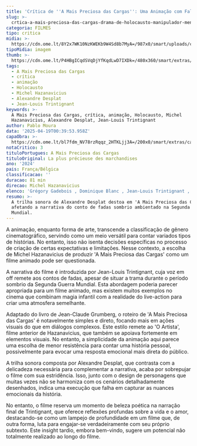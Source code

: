 ```yaml
---
title: 'Crítica de ''A Mais Preciosa das Cargas'': Uma Animação com Falhas Emocionais'
slug: >-
  crtica-a-mais-preciosa-das-cargas-drama-de-holocausto-manipulador-menos-na-poesia
categoria: FILMES
tipo: critica
midia: >-
  https://cdn.ome.lt/8Y2x7WK10NzKWEKb9W4Sd8b7MyA=/987x0/smart/uploads/conteudo/fotos/cargoes_topo.png
tipoMidia: imagem
thumb: >-
  https://cdn.ome.lt/P4HBgICqdSVqDjYfKqdLwD7IXDk=/480x360/smart/extras/conteudos/cargoes_topo.png
tags:
  - A Mais Preciosa das Cargas
  - crítica
  - animação
  - Holocausto
  - Michel Hazanavicius
  - Alexandre Desplat
  - Jean-Louis Trintignant
keywords: >-
  A Mais Preciosa das Cargas, crítica, animação, Holocausto, Michel
  Hazanavicius, Alexandre Desplat, Jean-Louis Trintignant
author: Pablo Moura
data: '2025-04-19T00:39:53.958Z'
capaObra: >-
  https://cdn.ome.lt/bl7fdm_NV78rzRqqz_2HTKLjj3A=/200x0/smart/extras/capas/preciosa.jpg
notaCritico: 3
tituloPortugues: A Mais Preciosa das Cargas
tituloOriginal: La plus précieuse des marchandises
ano: '2024'
pais: França/Bélgica
classificacao: ''
duracao: 81 min
direcao: Michel Hazanavicius
elenco: 'Grégory Gadebois , Dominique Blanc , Jean-Louis Trintignant , Denis Podalydès'
resumo: >-
  A trilha sonora de Alexandre Desplat destoa em 'A Mais Preciosa das Cargas',
  afetando a narrativa do conto de fadas sombrio ambientado na Segunda Guerra
  Mundial.
---
```


A animação, enquanto forma de arte, transcende a classificação de gênero cinematográfico, servindo como um meio versátil para contar variados tipos de histórias. No entanto, isso não isenta decisões específicas no processo de criação de certas expectativas e limitações. Nesse contexto, a escolha de Michel Hazanavicius de produzir 'A Mais Preciosa das Cargas' como um filme animado pode ser questionada.

A narrativa do filme é introduzida por Jean-Louis Trintignant, cuja voz em off remete aos contos de fadas, apesar de situar a trama durante o período sombrio da Segunda Guerra Mundial. Esta abordagem poderia parecer apropriada para um filme animado, mas existem muitos exemplos no cinema que combinam magia infantil com a realidade do live-action para criar uma atmosfera semelhante.

Adaptado do livro de Jean-Claude Grumberg, o roteiro de 'A Mais Preciosa das Cargas' é notavelmente simples e direto, focando mais em ações visuais do que em diálogos complexos. Este estilo remete ao 'O Artista', filme anterior de Hazanavicius, que também se apoiava fortemente em elementos visuais. No entanto, a simplicidade da animação aqui parece uma escolha de menor resistência para contar uma história pessoal, possivelmente para evocar uma resposta emocional mais direta do público.

A trilha sonora composta por Alexandre Desplat, que contrasta com a delicadeza necessária para complementar a narrativa, acaba por sobrepujar o filme com sua estridência. Isso, junto com o design de personagens que muitas vezes não se harmoniza com os cenários detalhadamente desenhados, indica uma execução que falha em capturar as nuances emocionais da história.

No entanto, o filme reserva um momento de beleza poética na narração final de Trintignant, que oferece reflexões profundas sobre a vida e o amor, destacando-se como um lampejo de profundidade em um filme que, de outra forma, luta para engajar-se verdadeiramente com seu próprio subtexto. Este insight tardio, embora bem-vindo, sugere um potencial não totalmente realizado ao longo do filme.
